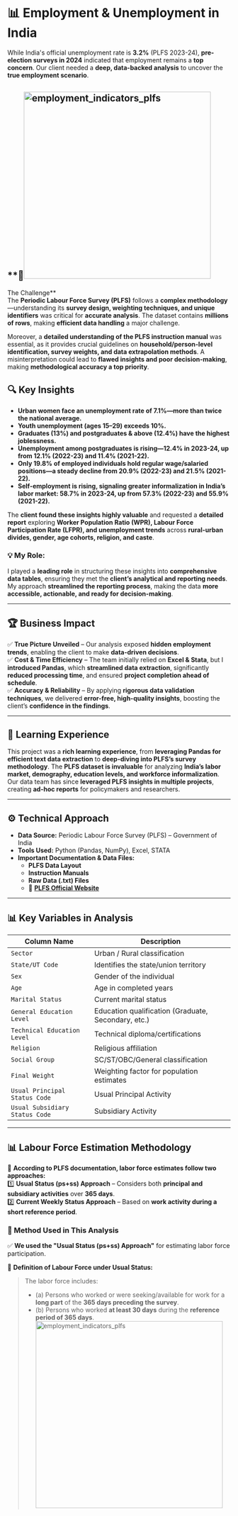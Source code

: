 # 📊 Employment & Unemployment in India

While India's official unemployment rate is **3.2%** (PLFS 2023-24), **pre-election surveys in 2024** indicated that employment remains a **top concern**. Our client needed a **deep, data-backed analysis** to uncover the **true employment scenario**.

## **🚀<img width="422" alt="employment_indicators_plfs" src="https://github.com/user-attachments/assets/6cfdfa46-7f76-4f88-bdcb-12827f4a2498" />
 The Challenge**  
The **Periodic Labour Force Survey (PLFS)** follows a **complex methodology**—understanding its **survey design, weighting techniques, and unique identifiers** was critical for **accurate analysis**. The dataset contains **millions of rows**, making **efficient data handling** a major challenge.  

Moreover, a **detailed understanding of the PLFS instruction manual** was essential, as it provides crucial guidelines on **household/person-level identification, survey weights, and data extrapolation methods**. A misinterpretation could lead to **flawed insights and poor decision-making**, making **methodological accuracy a top priority**.  

## **🔍 Key Insights**  
- **Urban women face an unemployment rate of 7.1%—more than twice the national average.**  
- **Youth unemployment (ages 15–29) exceeds 10%.**  
- **Graduates (13%) and postgraduates & above (12.4%) have the highest joblessness.**  
- **Unemployment among postgraduates is rising—12.4% in 2023-24, up from 12.1% (2022-23) and 11.4% (2021-22).**  
- **Only 19.8% of employed individuals hold regular wage/salaried positions—a steady decline from 20.9% (2022-23) and 21.5% (2021-22).**  
- **Self-employment is rising, signaling greater informalization in India’s labor market: 58.7% in 2023-24, up from 57.3% (2022-23) and 55.9% (2021-22).**  

The **client found these insights highly valuable** and requested a **detailed report** exploring **Worker Population Ratio (WPR), Labour Force Participation Rate (LFPR), and unemployment trends** across **rural-urban divides, gender, age cohorts, religion, and caste**.  

### **💡 My Role:**  
I played a **leading role** in structuring these insights into **comprehensive data tables**, ensuring they met the **client’s analytical and reporting needs**. My approach **streamlined the reporting process**, making the data **more accessible, actionable, and ready for decision-making**.  

---

## **🏆 Business Impact**  
✅ **True Picture Unveiled** – Our analysis exposed **hidden employment trends**, enabling the client to make **data-driven decisions**.  
✅ **Cost & Time Efficiency** – The team initially relied on **Excel & Stata**, but I **introduced Pandas**, which **streamlined data extraction**, significantly **reduced processing time**, and ensured **project completion ahead of schedule**.  
✅ **Accuracy & Reliability** – By applying **rigorous data validation techniques**, we delivered **error-free, high-quality insights**, boosting the client’s **confidence in the findings**.  

---

## **📖 Learning Experience**  
This project was a **rich learning experience**, from **leveraging Pandas for efficient text data extraction** to **deep-diving into PLFS’s survey methodology**. The **PLFS dataset is invaluable** for analyzing **India’s labor market, demography, education levels, and workforce informalization**. Our data team has since **leveraged PLFS insights in multiple projects**, creating **ad-hoc reports** for policymakers and researchers.  

---

## **⚙️ Technical Approach**  
- **Data Source:** Periodic Labour Force Survey (PLFS) – Government of India  
- **Tools Used:** Python (Pandas, NumPy), Excel, STATA  
- **Important Documentation & Data Files:**  
  - **PLFS Data Layout**  
  - **Instruction Manuals**  
  - **Raw Data (.txt) Files**  
  - 🔗 **[PLFS Official Website](https://www.mospi.gov.in/)**  

---

## **📊 Key Variables in Analysis**  

| **Column Name**                  | **Description**  |  
|-----------------------------------|-----------------|  
| `Sector`                          | Urban / Rural classification |  
| `State/UT Code`                   | Identifies the state/union territory |  
| `Sex`                              | Gender of the individual |  
| `Age`                              | Age in completed years |  
| `Marital Status`                   | Current marital status |  
| `General Education Level`          | Education qualification (Graduate, Secondary, etc.) |  
| `Technical Education Level`        | Technical diploma/certifications |  
| `Religion`                         | Religious affiliation |  
| `Social Group`                     | SC/ST/OBC/General classification |  
| `Final Weight`                     | Weighting factor for population estimates |  
| `Usual Principal Status Code`      | Usual Principal Activity |  
| `Usual Subsidiary Status Code`     | Subsidiary Activity |  

---

## **📊 Labour Force Estimation Methodology**  
📌 **According to PLFS documentation, labor force estimates follow two approaches:**  
1️⃣ **Usual Status (ps+ss) Approach** – Considers both **principal and subsidiary activities** over **365 days**.  
2️⃣ **Current Weekly Status Approach** – Based on **work activity during a short reference period**.  

### **📌 Method Used in This Analysis**  
✅ **We used the "Usual Status (ps+ss) Approach"** for estimating labor force participation.  

📌 **Definition of Labour Force under Usual Status:**  
> The labor force includes:  
> - (a) Persons who worked or were seeking/available for work for a **long part** of the **365 days preceding the survey**.  
> - (b) Persons who worked **at least 30 days** during the **reference period of 365 days**.<img width="422" alt="employment_indicators_plfs" src="https://github.com/user-attachments/assets/3cd86cef-7909-40c2-b5d9-31f25ab39040" />
